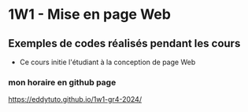 # 1W1 - Mise en page Web
## Exemples de codes réalisés pendant les cours

- Ce cours initie l'étudiant à la conception de page Web

### mon horaire en github page
https://eddytuto.github.io/1w1-gr4-2024/